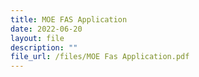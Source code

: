 ```yaml
---
title: MOE FAS Application
date: 2022-06-20
layout: file
description: ""
file_url: /files/MOE Fas Application.pdf
---
```

